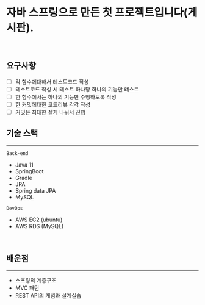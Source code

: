 # 자바 스프링으로 만든 첫 프로젝트입니다(게시판).
<br/>

## 요구사항
- [ ] 각 함수에대해서 테스트코드 작성
- [ ] 테스트코드 작성 시 테스트 하나당 하나의 기능만 테스트
- [ ] 한 함수에서는 하나의 기능만 수행하도록 작성
- [ ] 한 커밋에대한 코드리뷰 각각 작성
- [ ] 커밋은 최대한 잘게 나눠서 진행
   
## 기술 스택
----
<code>Back-end</code>
- Java 11
- SpringBoot
- Gradle
- JPA
- Spring data JPA
- MySQL

<code>DevOps</code>
- AWS EC2 (ubuntu)
- AWS RDS (MySQL)   


<br/>

## 배운점
---- 
- 스프링의 계층구조
- MVC 패턴
- REST API의 개념과 설계실습
